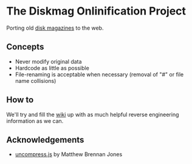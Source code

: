 # The Diskmag Onlinification Project

Porting old [disk magazines](https://en.wikipedia.org/wiki/Disk_magazine) to the web.

## Concepts
* Never modify original data
* Hardcode as little as possible
* File-renaming is acceptable when necessary (removal of "#" or file name collisions)

## How to
We'll try and fill the [wiki](https://github.com/ConspiracyHu/diskmag-onlinification-project/wiki) up with
as much helpful reverse engineering information as we can.

## Acknowledgements
* [uncompress.js](https://github.com/workhorsy/uncompress.js) by Matthew Brennan Jones
